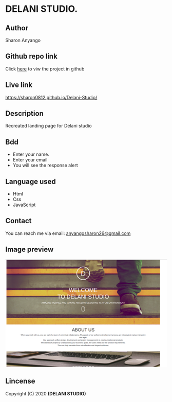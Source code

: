 # DELANI STUDIO.
## Author
Sharon Anyango
## Github repo link
Click [here](https://github.com/sharon0812/Delani-Studio) to viw the project in github
## Live link
https://sharon0812.github.io/Delani-Studio/
## Description
Recreated landing page for  Delani studio
## Bdd
* Enter your name.
* Enter your email
* You will see the response alert
## Language used
* Html
* Css
* JavaScript
## Contact
You can reach me via email:
anyangosharon26@gmail.com
## Image preview
![Landing page](image/Screen.png)
## Lincense
Copyright (C) 2020 **(DELANI STUDIO)**
